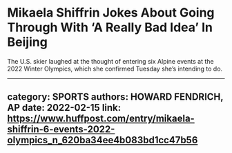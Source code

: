 # Mikaela Shiffrin Jokes About Going Through With ‘A Really Bad Idea’ In Beijing

The U.S. skier laughed at the thought of entering six Alpine events at the 2022 Winter Olympics, which she confirmed Tuesday she’s intending to do.

---
category: SPORTS
authors: HOWARD FENDRICH, AP
date: 2022-02-15
link: https://www.huffpost.com/entry/mikaela-shiffrin-6-events-2022-olympics_n_620ba34ee4b083bd1cc47b56
---
